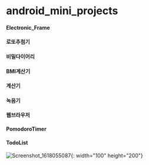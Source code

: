# android_mini_projects
#### Electronic_Frame
#### 로또추첨기
#### 비밀다이어리
#### BMI계산기
#### 계산기
#### 녹음기
#### 웹브라우저
#### PomodoroTimer
#### TodoList
![Screenshot_1618055087](https://user-images.githubusercontent.com/52556870/114344059-1be20c00-9b9a-11eb-8b9c-96d1fc8160ee.png){: width="100" height="200"}
